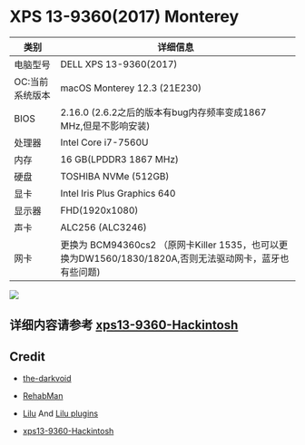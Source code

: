 

# XPS 13-9360(2017) Monterey

| 类别                | 详细信息                                                     |
| ------------------- | ------------------------------------------------------------ |
| 电脑型号            | DELL XPS 13-9360(2017)                                             |
| OC:当前系统版本     | macOS Monterey 12.3 (21E230)                               |
| BIOS                | 2.16.0 (2.6.2之后的版本有bug内存频率变成1867 MHz,但是不影响安装) |
| 处理器              | Intel Core i7-7560U                                |
| 内存                | 16 GB(LPDDR3 1867 MHz)                                        |
| 硬盘                | TOSHIBA NVMe (512GB)                                        |
| 显卡                | Intel Iris Plus Graphics 640                        |
| 显示器              | FHD(1920x1080)                                     |
| 声卡                | ALC256 (ALC3246)                                             |
| 网卡                | 更换为 BCM94360cs2 （原网卡Killer 1535，也可以更换为DW1560/1830/1820A,否则无法驱动网卡，蓝牙也有些问题) |

![](https://user-images.githubusercontent.com/6956444/158608770-cbd29ea7-49b5-4bc2-b944-9863f3247e56.png)

## 详细内容请参考 [xps13-9360-Hackintosh](https://github.com/hoanX/xps13-9360-Hackintosh)

## Credit
- [the-darkvoid](https://github.com/the-darkvoid/XPS9360-macOS)

- [RehabMan](https://bitbucket.org/RehabMan/)

- [Lilu](https://github.com/acidanthera/Lilu) And [Lilu plugins](https://github.com/acidanthera/Lilu/blob/master/KnownPlugins.md)

- [xps13-9360-Hackintosh](https://github.com/hoanX/xps13-9360-Hackintosh)
